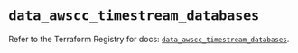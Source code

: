 # `data_awscc_timestream_databases`

Refer to the Terraform Registry for docs: [`data_awscc_timestream_databases`](https://registry.terraform.io/providers/hashicorp/awscc/0.70.0/docs/data-sources/timestream_databases).
